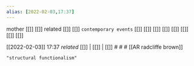 ```yaml
---
alias: [2022-02-03,17:37]
---
```

 mother [[]] [[]]
 related [[]] [[]]
 `contemporary events` [[]] [[]] [[]] [[]] [[]] [[]] [[]] [[]]

[[2022-02-03]] 17:37 _related_ [[]] | [[]] | [[]] # # #
[[AR radcliffe brown]]
```query
"structural functionalism"
```